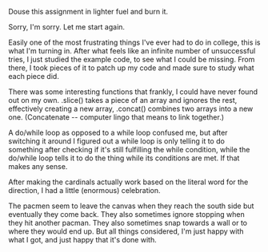 Douse this assignment in lighter fuel and burn it.

Sorry, I'm sorry. Let me start again.

Easily one of the most frustrating things I've ever had to do in college, this is what I'm turning in. After what feels like an infinite number of unsuccessful tries, I just studied the example code, to see what I could be missing. From there, I took pieces of it to patch up my code and made sure to study what each piece did. 

There was some interesting functions that frankly, I could have never found out on my own. .slice() takes a piece of an array and ignores the rest, effectively creating a new array, .concat() combines two arrays into a new one. (Concatenate -- computer lingo that means to link together.)

A do/while loop as opposed to a while loop confused me, but after switching it around I figured out a while loop is only telling it to do something after checking if it's still fulfilling the while condition, while the do/while loop tells it to do the thing while its conditions are met. If that makes any sense.


After making the cardinals actually work based on the literal word for the direction, I had a little (enormous) celebration.

The pacmen seem to leave the canvas when they reach the south side but eventually they come back. They also sometimes ignore stopping when they hit another pacman. They also sometimes snap towards a wall or to where they would end up. But all things considered, I'm just happy with what I got, and just happy that it's done with.